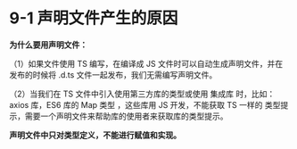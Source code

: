 # 9-1 声明文件产生的原因

**为什么要用声明文件：**

（1）如果文件使用 TS 编写，在编译成 JS 文件时可以自动生成声明文件，并在发布的时候将 .d.ts 文件一起发布，我们无需编写声明文件。

（2）当我们在 TS 文件中引入使用第三方库的类型或使用 集成库 时，比如：axios 库，ES6 库的 Map 类型 ，这些库用 JS 开发，不能获取 TS 一样的 类型提示，需要一个声明文件来帮助库的使用者来获取库的类型提示。

**声明文件中只对类型定义，不能进行赋值和实现。**


